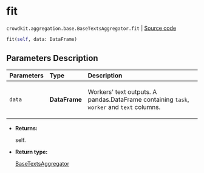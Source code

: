 # fit
`crowdkit.aggregation.base.BaseTextsAggregator.fit` | [Source code](https://github.com/Toloka/crowd-kit/blob/v1.1.0/crowdkit/aggregation/base/__init__.py#L126)

```python
fit(self, data: DataFrame)
```

## Parameters Description

| Parameters | Type | Description |
| :----------| :----| :-----------|
`data`|**DataFrame**|<p>Workers&#x27; text outputs. A pandas.DataFrame containing `task`, `worker` and `text` columns.</p>

* **Returns:**

  self.

* **Return type:**

  [BaseTextsAggregator](crowdkit.aggregation.base.BaseTextsAggregator.md)
